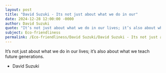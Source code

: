 ```yaml
---
layout: post
title: "David Suzuki - Its not just about what we do in our"
date: 2024-12-28 12:00:00 -0000
author: David Suzuki
quote: "It’s not just about what we do in our lives; it’s also about what we teach future generations."
subject: Eco-friendliness
permalink: /Eco-friendliness/David Suzuki/David Suzuki - Its not just about what we do in our
---
```


It’s not just about what we do in our lives; it’s also about what we teach future generations.

- David Suzuki
